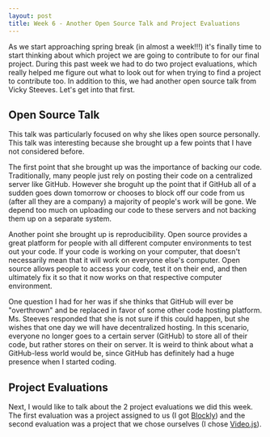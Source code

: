 ```yaml
---
layout: post
title: Week 6 - Another Open Source Talk and Project Evaluations
---
```


As we start approaching spring break (in almost a week!!!) it's finally time to start thinking about which project we are going to contribute to for our final project. During this past week we had to do two project evaluations, which really helped me figure out what to look out for when trying to find a project to contribute too. In addition to this, we had another open source talk from Vicky Steeves. Let's get into that first. 

## Open Source Talk 

This talk was particularly focused on why she likes open source personally. This talk was interesting because she brought up a few points that I have not considered before.

The first point that she brought up was the importance of backing our code. Traditionally, many people just rely on posting their code on a centralized server like GitHub. However she broguht up the point that if GitHub all of a sudden goes down tomorrow or chooses to block off our code from us (after all they are a company) a majority of people's work will be gone. We depend too much on uploading our code to these servers and not backing them up on a separate system. 

Another point she brought up is reproducibility. Open source provides a great platform for people with all different computer environments to test out your code. If your code is working on your computer, that doesn't necessarily mean that it will work on everyone else's computer. Open source allows people to access your code, test it on their end, and then ultimately fix it so that it now works on that respective computer environment. 

One question I had for her was if she thinks that GitHub will ever be "overthrown" and be replaced in favor of some other code hosting platform. Ms. Steeves responded that she is not sure if this could happen, but she wishes that one day we will have decentralized hosting. In this scenario, everyone no longer goes to a certain server (GitHub) to store all of their code, but rather stores on their on server. It is weird to think about what a GitHub-less world would be, since GitHub has definitely had a huge presence when I started coding. 

## Project Evaluations 

Next, I would like to talk about the 2 project evaluations we did this week. The first evaluation was a project assigned to us (I got [Blockly](https://developers.google.com/blockly)) and the second evaluation was a project that we chose ourselves (I chose [Video.js](https://videojs.com/)). 
